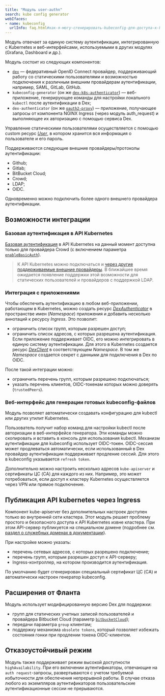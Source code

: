 ```yaml
---
title: "Модуль user-authn"
search: kube config generator
webIfaces:
- name: kubeconfig
  urlInfo: faq.html#как-я-могу-сгенерировать-kubeconfig-для-доступа-к-kubernetes-api
---
```


Модуль отвечает за единую систему аутентификации, интегрированную с Kubernetes и веб-интерфейсами, используемыми в других модулях (Grafana, Dashboard и др.).

Модуль состоит из следующих компонентов:
- [`dex`](https://github.com/dexidp/dex) — федеративный OpenID Connect провайдер, поддерживающий работу со статическими пользователями и возможностью подключения к различным внешним провайдерам аутентификации, например, SAML, GitLab, GitHub.
- `kubeconfig-generator` (он же [`dex-k8s-authenticator`](https://github.com/mintel/dex-k8s-authenticator)) — веб-приложение, генерирующее команды для настройки локального `kubectl` после аутентификации в Dex;
- `dex-authenticator` (он же [`oauth2-proxy`](https://github.com/oauth2-proxy/oauth2-proxy)) — приложение, получающее запросы от компонента NGINX Ingress (через модуль auth_request) и выполняющее их авторизацию с помощью сервиса Dex.

Управление статическими пользователями осуществляется с помощью custom ресурс [_User_](cr.html#user), в котором хранится вся информация о пользователе и его пароль.

Поддерживаются следующие внешние провайдеры/протоколы аутентификации:
- Github;
- Gitlab;
- BitBucket Cloud;
- Crowd;
- LDAP;
- OIDC.

Одновременно можно подключить более одного внешнего провайдера аутентификации.

## Возможности интеграции

### Базовая аутентификация в API Kubernetes

[Базовая аутентификация](https://en.wikipedia.org/wiki/Basic_access_authentication) в API Kubernetes на данный момент доступна только для провайдера Crowd (с включением параметра [`enableBasicAuth`](cr.html#dexprovider-v1-spec-crowd-enablebasicauth)).

> К API Kubernetes можно подключаться и [через другие поддерживаемые внешние провайдеры](#веб-интерфейс-для-генерации-готовых-kubeconfigов).
В ближайшее время ожидается появление поддержки этой возможности для статических пользователей и провайдеров с поддержкой LDAP.

### Интеграция с приложениями

Чтобы обеспечить аутентификацию в любом веб-приложении, работающем в Kubernetes, можно создать ресурс [_DexAuthenticator_](cr.html#dexauthenticator) в пространстве имен (_Namespace_) приложения и добавить несколько аннотаций к ресурсу _Ingress_.
Это позволит:
* ограничить список групп, которым разрешен доступ;
* ограничить список адресов, с которых разрешена аутентификация.
Если приложение поддерживает OIDC, его можно интегрировать в единую систему аутентификации. Для этого в Kubernetes создается ресурс [_DexClient_](cr.html#dexclient) в соответствующем _Namespace_. В том же _Namespace_ создается секрет с данными для подключения в Dex по OIDC.

После такой интеграции можно:
* ограничить перечень групп, которым разрешено подключаться;
* указать перечень клиентов, OIDC-токенам которых можно доверять (`trustedPeers`).

### Веб-интерфейс для генерации готовых kubeconfig-файлов

Модуль позволяет автоматически создавать конфигурацию для kubectl или других утилит Kubernetes. 

Пользователь получит набор команд для настройки kubectl после авторизации в веб-интерфейсе генератора. Эти команды можно скопировать и вставить в консоль для использования kubectl.
Механизм аутентификации для kubeconfig использует OIDC-токен. OIDC-сессия может продлеваться автоматически, если использованный в Dex провайдер аутентификации поддерживает продление сессий. Для этого в kubeconfig указывается `refresh token`.

Дополнительно можно настроить несколько адресов `kube-apiserver` и сертификаты ЦС (CA) для каждого из них. Например, это может потребоваться, если доступ к кластеру Kubernetes осуществляется через VPN или прямое подключение.

## Публикация API kubernetes через Ingress

Компонент kube-apiserver без дополнительных настроек доступен только во внутренней сети кластера. Этот модуль решает проблему простого и безопасного доступа к API Kubernetes извне кластера. При этом API-сервер публикуется на специальном домене (подробнее см. [раздел о служебных доменах в документации](../../deckhouse-configure-global.html)).

При настройке можно указать:
* перечень сетевых адресов, с которых разрешено подключение;
* перечень групп, которым разрешен доступ к API-серверу;
* Ingress-контроллер, на котором производится аутентификация.

По умолчанию будет сгенерирован специальный сертификат ЦС (CA) и автоматически настроен генератор kubeconfig.

## Расширения от Фланта

Модуль использует модифицированную версию Dex для поддержки:
* групп для статических учетных записей пользователей и провайдера Bitbucket Cloud (параметр [`bitbucketCloud`](cr.html#dexprovider-v1-spec-bitbucketcloud));
* передачи параметра `group` клиентам;
* поддержку механизма `obsolete tokens`, который позволяет избежать состояния гонки при продлении токена OIDC-клиентом.

## Отказоустойчивый режим

Модуль также поддерживает режим высокой доступности `highAvailability`. При его включении аутентификаторы, отвечающие на `auth request`-запросы, развертываются с учетом требуемой избыточности для обеспечения непрерывной работы. В случае отказа любого из экземпляров аутентификаторов пользовательские аутентификационные сессии не прерываются.
